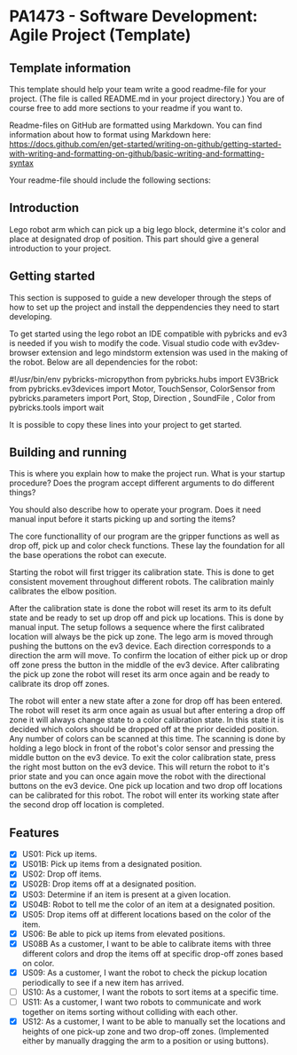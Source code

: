# PA1473 - Software Development: Agile Project (Template)

## Template information
This template should help your team write a good readme-file for your project. (The file is called README.md in your project directory.)
You are of course free to add more sections to your readme if you want to.

Readme-files on GitHub are formatted using Markdown. You can find information about how to format using Markdown here: https://docs.github.com/en/get-started/writing-on-github/getting-started-with-writing-and-formatting-on-github/basic-writing-and-formatting-syntax

Your readme-file should include the following sections:


## Introduction
Lego robot arm which can pick up a big lego block, determine it's color and place at designated drop of position.
This part should give a general introduction to your project.


## Getting started

This section is supposed to guide a new developer through the steps of how to set up the project and install the deppendencies they need to start developing.

To get started using the lego robot an IDE compatible with pybricks and ev3 is needed if you wish to modify the code. Visual studio code with ev3dev-browser extension and lego mindstorm extension was used in the making of the robot.
Below are all dependencies for the robot:

#!/usr/bin/env pybricks-micropython
from pybricks.hubs import EV3Brick
from pybricks.ev3devices import Motor, TouchSensor, ColorSensor
from pybricks.parameters import Port, Stop, Direction , SoundFile , Color
from pybricks.tools import wait

It is possible to copy these lines into your project to get started.


## Building and running

This is where you explain how to make the project run. What is your startup procedure? Does the program accept different arguments to do different things?

You should also describe how to operate your program. Does it need manual input before it starts picking up and sorting the items?


The core functionallity of our program are the gripper functions as well as drop off, pick up and color check functions. These lay the foundation for all the base operations the robot can execute. 

Starting the robot will first trigger its calibration state. This is done to get consistent movement throughout different robots. The calibration mainly calibrates the elbow position. 

After the calibration state is done the robot will reset its arm to its defult state and be ready to set up drop off and pick up locations. This is done by manual input. The setup follows a sequence where the first calibrated location will always be the pick up zone. The lego arm is moved through pushing the buttons on the ev3 device. Each direction corresponds to a direction the arm will move. To confirm the location of either pick up or drop off zone press the button in the middle of the ev3 device. After calibrating the pick up zone the robot will reset its arm once again and be ready to calibrate its drop off zones.

The robot will enter a new state after a zone for drop off has been entered. The robot will reset its arm once again as usual but after entering a drop off zone it will always change state to a color calibration state. In this state it is decided which colors should be dropped off at the prior decided position. Any number of colors can be scanned at this time. The scanning is done by holding a lego block in front of the robot's color sensor and pressing the middle button on the ev3 device. To exit the color calibration state, press the right most button on the ev3 device. This will return the robot to it's prior state and you can once again move the robot with the directional buttons on the ev3 device. One pick up location and two drop off locations can be calibrated for this robot. The robot will enter its working state after the second drop off location is completed. 


## Features

- [x] US01: Pick up items.
- [x] US01B: Pick up items from a designated position.
- [x] US02: Drop off items.
- [x] US02B: Drop items off at a designated position.
- [x] US03: Determine if an item is present at a given location.
- [x] US04B: Robot to tell me the color of an item at a designated position.
- [x] US05: Drop items off at different locations based on the color of the item.
- [x] US06: Be able to pick up items from elevated positions.
- [x] US08B As a customer, I want to be able to calibrate items with three different colors and drop the items
off at specific drop-off zones based on color.
- [x] US09: As a customer, I want the robot to check the pickup location periodically to see if a new item has
arrived. 
- [ ] US10: As a customer, I want the robots to sort items at a specific time. 
- [ ] US11: As a customer, I want two robots to communicate and work together on items sorting without colliding with each other. 
- [x] US12: As a customer, I want to be able to manually set the locations and heights of one pick-up zone and two drop-off zones. (Implemented either by manually dragging the arm to a position or using buttons).
